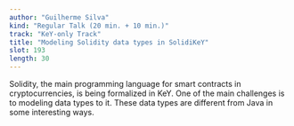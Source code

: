 ```yaml
---
author: "Guilherme Silva"
kind: "Regular Talk (20 min. + 10 min.)"
track: "KeY-only Track"
title: "Modeling Solidity data types in SolidiKeY"
slot: 193
length: 30
---
```


Solidity, the main programming language for smart contracts in cryptocurrencies, is being formalized in KeY.
One of the main challenges is to modeling data types to it.
These data types are different from Java in some interesting ways.
